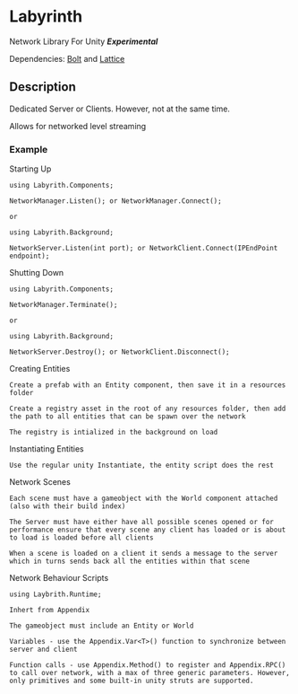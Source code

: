# Labyrinth
Network Library For Unity
    ***Experimental***

Dependencies: [Bolt](https://github.com/maelishere/Bolt) and [Lattice](https://github.com/maelishere/Lattice)

## Description

Dedicated Server or Clients. However, not at the same time.

Allows for networked level streaming 

### Example

Starting Up

    using Labyrith.Components;

    NetworkManager.Listen(); or NetworkManager.Connect();

    or

    using Labyrith.Background;

    NetworkServer.Listen(int port); or NetworkClient.Connect(IPEndPoint endpoint);

Shutting Down

    using Labyrith.Components;

    NetworkManager.Terminate();

    or

    using Labyrith.Background;

    NetworkServer.Destroy(); or NetworkClient.Disconnect();

Creating Entities

    Create a prefab with an Entity component, then save it in a resources folder

    Create a registry asset in the root of any resources folder, then add the path to all entities that can be spawn over the network

    The registry is intialized in the background on load

Instantiating Entities

    Use the regular unity Instantiate, the entity script does the rest

Network Scenes

    Each scene must have a gameobject with the World component attached (also with their build index)

    The Server must have either have all possible scenes opened or for performance ensure that every scene any client has loaded or is about to load is loaded before all clients

    When a scene is loaded on a client it sends a message to the server which in turns sends back all the entities within that scene 

Network Behaviour Scripts

    using Laybrith.Runtime;

    Inhert from Appendix

    The gameobject must include an Entity or World

    Variables - use the Appendix.Var<T>() function to synchronize between server and client

    Function calls - use Appendix.Method() to register and Appendix.RPC() to call over network, with a max of three generic parameters. However, only primitives and some built-in unity struts are supported.
